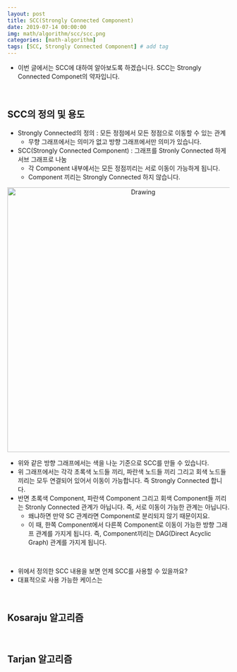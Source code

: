 ```yaml
---
layout: post
title: SCC(Strongly Connected Component)
date: 2019-07-14 00:00:00
img: math/algorithm/scc/scc.png
categories: [math-algorithm] 
tags: [SCC, Strongly Connected Component] # add tag
---
```


- 이번 글에서는 SCC에 대하여 알아보도록 하겠습니다. SCC는 Strongly Connected Componet의 약자입니다.

<br>

## SCC의 정의 및 용도

- Strongly Connected의 정의 : 모든 정점에서 모든 정점으로 이동할 수 있는 관계
    - 무향 그래프에서는 의미가 없고 방향 그래프에서만 의미가 있습니다. 
- SCC(Strongly Connected Component) : 그래프를 Stronly Connected 하게 서브 그래프로 나눔
    - 각 Component 내부에서는 모든 정점끼리는 서로 이동이 가능하게 됩니다.
    - Component 끼리는 Strongly Connected 하지 않습니다.

<center><img src="image.JPG" alt="Drawing" style="width: 600px;"/></center>

- 위와 같은 방향 그래프에서는 색을 나눈 기준으로 SCC를 만들 수 있습니다.
- 위 그래프에서는 각각 초록색 노드들 끼리, 파란색 노드들 끼리 그리고 회색 노드들 끼리는 모두 연결되어 있어서 이동이 가능합니다. 즉 Strongly Connected 합니다.
- 반면 초록색 Component, 파란색 Component 그리고 회색 Component들 끼리는 Stronly Connected 관계가 아닙니다. 즉, 서로 이동이 가능한 관계는 아닙니다.
    - 왜냐하면 만약 SC 관계라면 Component로 분리되지 않기 때문이지요.
    - 이 때, 한쪽 Component에서 다른쪽 Component로 이동이 가능한 방향 그래프 관계를 가지게 됩니다. 즉, Component끼리는 DAG(Direct Acyclic Graph) 관계를 가지게 됩니다.

<br>

- 위에서 정의한 SCC 내용을 보면 언제 SCC를 사용할 수 있을까요?
- 대표적으로 사용 가능한 케이스는 


<br>

## Kosaraju 알고리즘


<br>


## Tarjan 알고리즘


